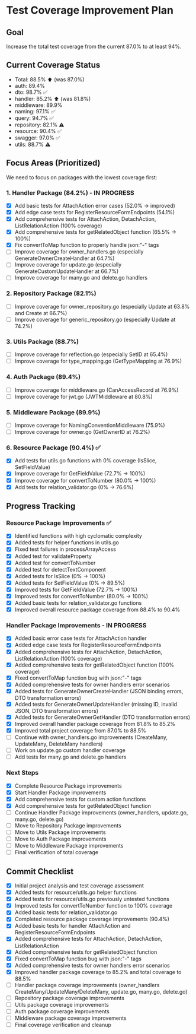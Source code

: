 # Test Coverage Improvement Plan

## Goal
Increase the total test coverage from the current 87.0% to at least 94%.

## Current Coverage Status
- Total: 88.5% ⬆️ (was 87.0%)
- auth: 89.4%
- dto: 98.7% ✅
- handler: 85.2% ⬆️ (was 81.8%)
- middleware: 89.9%
- naming: 97.1% ✅
- query: 94.7% ✅
- repository: 82.1% ⚠️
- resource: 90.4% ✅
- swagger: 97.0% ✅
- utils: 88.7% ⚠️

## Focus Areas (Prioritized)
We need to focus on packages with the lowest coverage first:

### 1. Handler Package (84.2%) - IN PROGRESS
- [x] Add basic tests for AttachAction error cases (52.0% -> improved)
- [x] Add edge case tests for RegisterResourceFormEndpoints (54.1%)
- [x] Add comprehensive tests for AttachAction, DetachAction, ListRelationAction (100% coverage)
- [x] Add comprehensive tests for getRelatedObject function (65.5% -> 100%)
- [x] Fix convertToMap function to properly handle json:"-" tags
- [ ] Improve coverage for owner_handlers.go (especially GenerateOwnerCreateHandler at 64.7%)
- [ ] Improve coverage for update.go (especially GenerateCustomUpdateHandler at 66.7%)
- [ ] Improve coverage for many.go and delete.go handlers

### 2. Repository Package (82.1%)
- [ ] Improve coverage for owner_repository.go (especially Update at 63.8% and Create at 66.7%)
- [ ] Improve coverage for generic_repository.go (especially Update at 74.2%)

### 3. Utils Package (88.7%)
- [ ] Improve coverage for reflection.go (especially SetID at 65.4%)
- [ ] Improve coverage for type_mapping.go (GetTypeMapping at 76.9%)

### 4. Auth Package (89.4%)
- [ ] Improve coverage for middleware.go (CanAccessRecord at 76.9%)
- [ ] Improve coverage for jwt.go (JWTMiddleware at 80.8%)

### 5. Middleware Package (89.9%)
- [ ] Improve coverage for NamingConventionMiddleware (75.9%)
- [ ] Improve coverage for owner.go (GetOwnerID at 76.2%)

### 6. Resource Package (90.4%) ✅
- [x] Add tests for utils.go functions with 0% coverage (IsSlice, SetFieldValue)
- [x] Improve coverage for GetFieldValue (72.7% -> 100%)
- [x] Improve coverage for convertToNumber (80.0% -> 100%)
- [x] Add tests for relation_validator.go (0% -> 76.6%)

## Progress Tracking

### Resource Package Improvements ✅
- [x] Identified functions with high cyclomatic complexity
- [x] Added tests for helper functions in utils.go
- [x] Fixed test failures in processArrayAccess
- [x] Added test for validateProperty
- [x] Added test for convertToNumber
- [x] Added test for detectTextComponent
- [x] Added tests for IsSlice (0% -> 100%)
- [x] Added tests for SetFieldValue (0% -> 89.5%)
- [x] Improved tests for GetFieldValue (72.7% -> 100%)
- [x] Improved tests for convertToNumber (80.0% -> 100%)
- [x] Added basic tests for relation_validator.go functions
- [x] Improved overall resource package coverage from 88.4% to 90.4%

### Handler Package Improvements - IN PROGRESS
- [x] Added basic error case tests for AttachAction handler
- [x] Added edge case tests for RegisterResourceFormEndpoints
- [x] Added comprehensive tests for AttachAction, DetachAction, ListRelationAction (100% coverage)
- [x] Added comprehensive tests for getRelatedObject function (100% coverage)
- [x] Fixed convertToMap function bug with json:"-" tags
- [x] Added comprehensive tests for owner handlers error scenarios
- [x] Added tests for GenerateOwnerCreateHandler (JSON binding errors, DTO transformation errors)
- [x] Added tests for GenerateOwnerUpdateHandler (missing ID, invalid JSON, DTO transformation errors)
- [x] Added tests for GenerateOwnerGetHandler (DTO transformation errors)
- [x] Improved overall handler package coverage from 81.8% to 85.2%
- [x] Improved total project coverage from 87.0% to 88.5%
- [ ] Continue with owner_handlers.go improvements (CreateMany, UpdateMany, DeleteMany handlers)
- [ ] Work on update.go custom handler coverage
- [ ] Add tests for many.go and delete.go handlers

### Next Steps
- [x] Complete Resource Package improvements
- [x] Start Handler Package improvements
- [x] Add comprehensive tests for custom action functions
- [x] Add comprehensive tests for getRelatedObject function
- [ ] Continue Handler Package improvements (owner_handlers, update.go, many.go, delete.go)
- [ ] Move to Repository Package improvements
- [ ] Move to Utils Package improvements
- [ ] Move to Auth Package improvements
- [ ] Move to Middleware Package improvements
- [ ] Final verification of total coverage

## Commit Checklist
- [x] Initial project analysis and test coverage assessment
- [x] Added tests for resource/utils.go helper functions
- [x] Added tests for resource/utils.go previously untested functions
- [x] Improved tests for convertToNumber function to 100% coverage
- [x] Added basic tests for relation_validator.go
- [x] Completed resource package coverage improvements (90.4%)
- [x] Added basic tests for handler AttachAction and RegisterResourceFormEndpoints
- [x] Added comprehensive tests for AttachAction, DetachAction, ListRelationAction
- [x] Added comprehensive tests for getRelatedObject function
- [x] Fixed convertToMap function bug with json:"-" tags
- [x] Added comprehensive tests for owner handlers error scenarios
- [x] Improved handler package coverage to 85.2% and total coverage to 88.5%
- [ ] Handler package coverage improvements (owner_handlers CreateMany/UpdateMany/DeleteMany, update.go, many.go, delete.go)
- [ ] Repository package coverage improvements
- [ ] Utils package coverage improvements
- [ ] Auth package coverage improvements
- [ ] Middleware package coverage improvements
- [ ] Final coverage verification and cleanup 